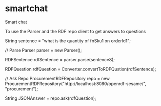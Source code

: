 # smartchat
Smart chat


To use the Parser and the RDF repo client to get answers to questions
 
 String sentence = "what is the quantity of fnSku1 on orderId1";
 
 
 // Parse
 Parser parser = new Parser();
 
 RDFSentence rdfSentence = parser.parse(sentence8);
 
 RDFQuestion rdfQuestion = Converter.convertToRDFQustion(rdfSentence);
 
 
 
 // Ask Repo
 ProcurementRDFRepository repo = new ProcurementRDFRepository("http://localhost:8080/openrdf-sesame/", "procurement");
 
 String JSONAnswer = repo.ask(rdfQuestion);

 
